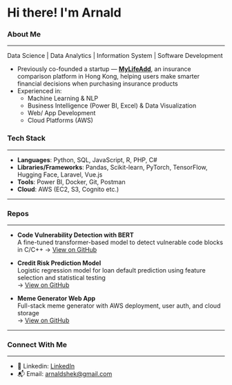 #  Hi there! I'm Arnald


### About Me
___

Data Science | Data Analytics | Information System | Software Development
-  Previously co-founded a startup — **[MyLifeAdd](https://www.mylifeadd.com)**, an insurance comparison platform in Hong Kong, helping users make smarter financial decisions when purchasing insurance products
- Experienced in:
  - Machine Learning & NLP
  - Business Intelligence (Power BI, Excel) & Data Visualization 
  - Web/ App Development
  - Cloud Platforms (AWS)
 

### Tech Stack
___

- **Languages**: Python, SQL, JavaScript, R, PHP, C#
- **Libraries/Frameworks**: Pandas, Scikit-learn, PyTorch, TensorFlow, Hugging Face, Laravel, Vue.js
- **Tools**: Power BI, Docker, Git, Postman
- **Cloud**: AWS (EC2, S3, Cognito etc.)

***

### Repos
___

- **Code Vulnerability Detection with BERT**  
  A fine-tuned transformer-based model to detect vulnerable code blocks in C/C++
  → [View on GitHub](https://github.com/kakashek/code-vulnerability-analysis-BERT)

- **Credit Risk Prediction Model**  
  Logistic regression model for loan default prediction using feature selection and statistical testing  
  → [View on GitHub](https://github.com/kakashek/credit-risk-prediction-modelling)

- **Meme Generator Web App**  
  Full-stack meme generator with AWS deployment, user auth, and cloud storage  
  → [View on GitHub](https://github.com/kakashek/meme-generator-aws)

***

### Connect With Me
___

- 💼 Linkedin: [LinkedIn](https://www.linkedin.com/in/arnaldshek)
- 📬 Email: arnaldshek@gmail.com

